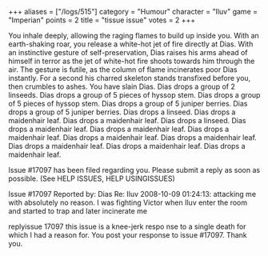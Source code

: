 +++
aliases = ["/logs/515"]
category = "Humour"
character = "Iluv"
game = "Imperian"
points = 2
title = "tissue issue"
votes = 2
+++

You inhale deeply, allowing the raging flames to build up inside you. With an 
earth-shaking roar, you release a white-hot jet of fire directly at Dias.
With an instinctive gesture of self-preservation, Dias raises his arms ahead of
himself in terror as the jet of white-hot fire shoots towards him through the 
air. The gesture is futile, as the column of flame incinerates poor Dias 
instantly. For a second his charred skeleton stands transfixed before you, then
crumbles to ashes.
You have slain Dias.
Dias drops a group of 2 linseeds.
Dias drops a group of 5 pieces of hyssop stem.
Dias drops a group of 5 pieces of hyssop stem.
Dias drops a group of 5 juniper berries.
Dias drops a group of 5 juniper berries.
Dias drops a linseed.
Dias drops a maidenhair leaf.
Dias drops a maidenhair leaf.
Dias drops a linseed.
Dias drops a maidenhair leaf.
Dias drops a maidenhair leaf.
Dias drops a maidenhair leaf.
Dias drops a maidenhair leaf.
Dias drops a maidenhair leaf.
Dias drops a maidenhair leaf.
Dias drops a maidenhair leaf.
Dias drops a maidenhair leaf.

Issue #17097 has been filed regarding you. Please submit a reply as soon as 
possible. (See HELP ISSUES, HELP USINGISSUES)

Issue #17097   Reported by: Dias    Re: Iluv
2008-10-09 01:24:13: 
attacking me with absolutely no reason. I was fighting Victor when Iluv enter 
the room and started to trap and later incinerate me

replyissue 17097 this issue is a knee-jerk respo
nse to a single death for which I had a reason for.
You post your response to issue #17097. Thank you.



